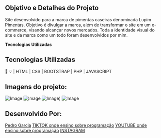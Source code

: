 
## Objetivo e Detalhes do Projeto

Site desenvolvido para a marca de pimentas caseiras denominada Lupim Pimentas. Objetivo é divulgar a marca, além de transformar o site em um e-commerce, visando alcançar novos mercados. Toda a identidade visual do site e da marca como um todo foram desenvolvidos por mim.

**Tecnologias Utilizadas**

## Tecnologias Utilizadas
🤖 💡
| HTML | CSS | BOOTSTRAP | PHP | JAVASCRIPT

## Imagens do projeto:

![Image](https://github.com/pgarciadoc/site_lupim_pimentas/issues/1#issue-3537700660)
![Image](https://github.com/pgarciadoc/site_lupim_pimentas/issues/2#issue-3537703649)
![Image](https://github.com/pgarciadoc/site_lupim_pimentas/issues/3#issue-3537713208))
![Image](https://github.com/pgarciadoc/site_lupim_pimentas/issues/4#issue-3537714830)

## Desenvolvido Por:

[Pedro Garcia](https://www.linkedin.com/in/pedrogarcia-avi/)
[TIKTOK onde ensino sobre programação](https://www.tiktok.com/@pedrogarcia_avi?is_from_webapp=1&sender_device=pc)
[YOUTUBE onde ensino sobre programação](https://www.youtube.com/@pedrogarciaavi)
[INSTAGRAM](https://www.instagram.com/pedrogarcia_avi/)


